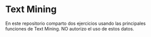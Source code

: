 # Text Mining

En este repositorio comparto dos ejercicios usando las principales funciones de Text Mining. 
NO autorizo el uso de estos datos.
